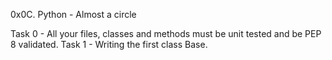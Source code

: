 0x0C. Python - Almost a circle

Task 0 - All your files, classes and methods must be unit tested and be PEP 8 validated.
Task 1 - Writing the first class Base.
